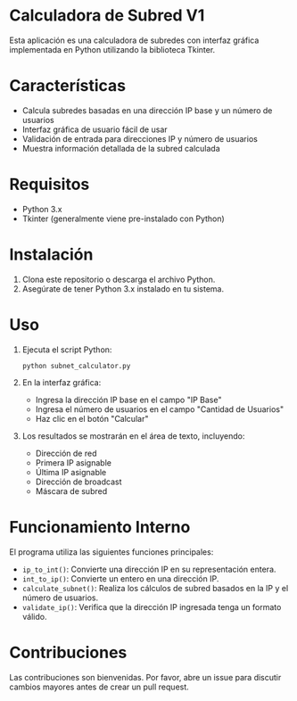 # Calculadora de Subred V1

Esta aplicación es una calculadora de subredes con interfaz gráfica implementada en Python utilizando la biblioteca Tkinter.

# Características

- Calcula subredes basadas en una dirección IP base y un número de usuarios
- Interfaz gráfica de usuario fácil de usar
- Validación de entrada para direcciones IP y número de usuarios
- Muestra información detallada de la subred calculada

# Requisitos

- Python 3.x
- Tkinter (generalmente viene pre-instalado con Python)

# Instalación

1. Clona este repositorio o descarga el archivo Python.
2. Asegúrate de tener Python 3.x instalado en tu sistema.

# Uso

1. Ejecuta el script Python:
   ```
   python subnet_calculator.py
   ```
2. En la interfaz gráfica:
   - Ingresa la dirección IP base en el campo "IP Base"
   - Ingresa el número de usuarios en el campo "Cantidad de Usuarios"
   - Haz clic en el botón "Calcular"

3. Los resultados se mostrarán en el área de texto, incluyendo:
   - Dirección de red
   - Primera IP asignable
   - Última IP asignable
   - Dirección de broadcast
   - Máscara de subred

# Funcionamiento Interno

El programa utiliza las siguientes funciones principales:

- `ip_to_int()`: Convierte una dirección IP en su representación entera.
- `int_to_ip()`: Convierte un entero en una dirección IP.
- `calculate_subnet()`: Realiza los cálculos de subred basados en la IP y el número de usuarios.
- `validate_ip()`: Verifica que la dirección IP ingresada tenga un formato válido.

# Contribuciones

Las contribuciones son bienvenidas. Por favor, abre un issue para discutir cambios mayores antes de crear un pull request.

